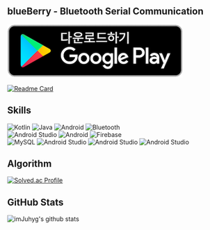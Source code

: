 ## blueBerry - Bluetooth Serial Communication
[![badge](./google-play-badge.png)](https://play.google.com/store/apps/details?id=com.limjuhyg.blueberry)  
  
[![Readme Card](https://github-readme-stats.vercel.app/api/pin/?username=imJuhyg&repo=Android-blueBerry-remotecontroller)](https://github.com/imJuhyg/Android-blueBerry-remotecontroller)



## Skills
![Kotlin](https://img.shields.io/badge/Kotlin-7F52FF.svg?&style=for-the-badge&logo=Kotlin&logoColor=white)
![Java](https://img.shields.io/badge/Java-FC4C02.svg?&style=for-the-badge&logo=Java&logoColor=white)
![Android](https://img.shields.io/badge/Android-3DDC84.svg?&style=for-the-badge&logo=Android&logoColor=white)
![Bluetooth](https://img.shields.io/badge/Bluetooth%20API-0082FC.svg?&style=for-the-badge&logo=Bluetooth&logoColor=white)  
![Android Studio](https://img.shields.io/badge/MVVM-40D1F5.svg?&style=for-the-badge&logo=AndroidStudio&logoColor=white)
![Android](https://img.shields.io/badge/Room%20Database-FF9E0F.svg?&style=for-the-badge&logo=Android&logoColor=white)
![Firebase](https://img.shields.io/badge/Firebase%20Storage-FFCA28.svg?&style=for-the-badge&logo=Firebase&logoColor=white)  
![MySQL](https://img.shields.io/badge/MySQL-4479A1.svg?&style=for-the-badge&logo=MySQL&logoColor=white)
![Android Studio](https://img.shields.io/badge/Coroutines-C70D2C.svg?&style=for-the-badge&logo=AndroidStudio&logoColor=white)
![Android Studio](https://img.shields.io/badge/Retrofit-428813.svg?&style=for-the-badge&logo=AndroidStudio&logoColor=white)
![Android Studio](https://img.shields.io/badge/glide-5E6AD2.svg?&style=for-the-badge&logo=AndroidStudio&logoColor=white)

## Algorithm
[![Solved.ac Profile](http://mazassumnida.wtf/api/v2/generate_badge?boj=limjuhyg)](https://solved.ac/limjuhyg/)


## GitHub Stats
![imJuhyg's github stats](https://github-readme-stats.vercel.app/api?username=imJuhyg&show_icons=true&theme=cobalt)
